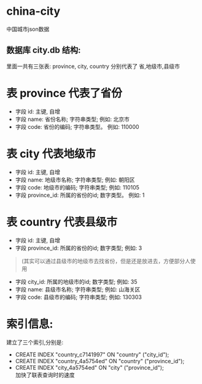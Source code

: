 # china-city
中国城市json数据

## 数据库 city.db 结构:  

里面一共有三张表: province, city, country 分别代表了 省,地级市,县级市  
# 表 province 代表了省份  
* 字段 id: 主键, 自增  
* 字段 name: 省份名称; 字符串类型; 例如: 北京市  
* 字段 code: 省份的编码; 字符串类型。 例如: 110000  

# 表 city 代表地级市  
* 字段 id: 主键, 自增  
* 字段 name: 地级市名称; 字符串类型; 例如: 朝阳区  
* 字段 code: 地级市的编码; 字符串类型; 例如: 110105  
* 字段 province_id: 所属的省份的id; 数字类型。 例如: 1  

# 表 country 代表县级市  
* 字段 id: 主键, 自增  
* 字段 province_id: 所属的省份的id; 数字类型; 例如: 3   
 >(其实可以通过县级市的地级市去找省份，但是还是放进去，方便部分人使用  
* 字段 city_id: 所属的地级市的id; 数字类型; 例如: 35  
* 字段 name: 县级市名称; 字符串类型; 例如: 山海关区  
* 字段 code: 县级市的编码; 字符串类型; 例如: 130303   

# 索引信息:
建立了三个索引,分别是:  
* CREATE INDEX "country_c7141997" ON "country" ("city_id");  
* CREATE INDEX "country_4a5754ed" ON "country" ("province_id");  
* CREATE INDEX "city_4a5754ed" ON "city" ("province_id");  
加快了联表查询时的速度  
